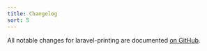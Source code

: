 ```yaml
---
title: Changelog
sort: 5
---
```


All notable changes for laravel-printing are documented [on GitHub](https://github.com/rawilk/laravel-casters/blob/master/CHANGELOG.md).
